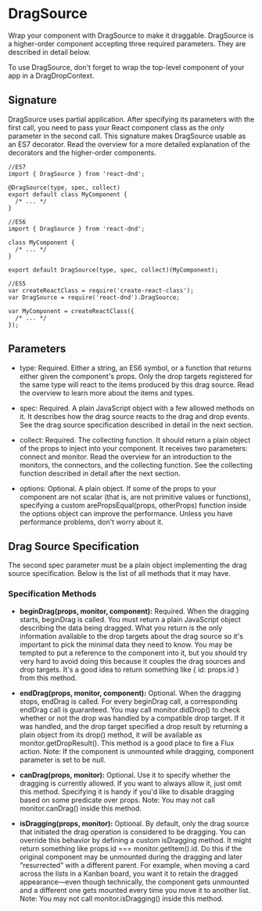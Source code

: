  # DragSource 

Wrap your component with DragSource to make it draggable. DragSource is a higher-order component accepting three required parameters. They are described in detail below.

To use DragSource, don't forget to wrap the top-level component of your app in a DragDropContext.

  ## Signature 

DragSource uses partial application.
After specifying its parameters with the first call, you need to pass your React component class as the only parameter in the second call.
This signature makes DragSource usable as an ES7 decorator. 
Read the overview for a more detailed explanation of the decorators and the higher-order components.

```
//ES7
import { DragSource } from 'react-dnd';

@DragSource(type, spec, collect)
export default class MyComponent {
  /* ... */
}
```

```
//ES6
import { DragSource } from 'react-dnd';

class MyComponent {
  /* ... */
}

export default DragSource(type, spec, collect)(MyComponent);
```

```
//ES5
var createReactClass = require('create-react-class');
var DragSource = require('react-dnd').DragSource;

var MyComponent = createReactClass({
  /* ... */
});
```

  ## Parameters 

  * type: Required. Either a string, an ES6 symbol, or a function that returns either given the component's props. Only the drop targets registered for the same type will react to the items produced by this drag source. Read the overview to learn more about the items and types.

  * spec: Required. A plain JavaScript object with a few allowed methods on it. It describes how the drag source reacts to the drag and drop events. See the drag source specification described in detail in the next section.

  * collect: Required. The collecting function. It should return a plain object of the props to inject into your component. It receives two parameters: connect and monitor. Read the overview for an introduction to the monitors, the connectors, and the collecting function. See the collecting function described in detail after the next section.

  * options: Optional. A plain object. If some of the props to your component are not scalar (that is, are not primitive values or functions), specifying a custom arePropsEqual(props, otherProps) function inside the options object can improve the performance. Unless you have performance problems, don't worry about it.
  
  
  ## Drag Source Specification 

The second spec parameter must be a plain object implementing the drag source specification. Below is the list of all methods that it may have.

  ### Specification Methods 

  * **beginDrag(props, monitor, component):** Required. When the dragging starts, beginDrag is called. You must return a plain JavaScript object describing the data being dragged. What you return is the only information available to the drop targets about the drag source so it's important to pick the minimal data they need to know. You may be tempted to put a reference to the component into it, but you should try very hard to avoid doing this because it couples the drag sources and drop targets. It's a good idea to return something like { id: props.id } from this method.

  * **endDrag(props, monitor, component):** Optional. When the dragging stops, endDrag is called. For every beginDrag call, a corresponding endDrag call is guaranteed. You may call monitor.didDrop() to check whether or not the drop was handled by a compatible drop target. If it was handled, and the drop target specified a drop result by returning a plain object from its drop() method, it will be available as monitor.getDropResult(). This method is a good place to fire a Flux action. Note: If the component is unmounted while dragging, component parameter is set to be null.

  * **canDrag(props, monitor):** Optional. Use it to specify whether the dragging is currently allowed. If you want to always allow it, just omit this method. Specifying it is handy if you'd like to disable dragging based on some predicate over props. Note: You may not call monitor.canDrag() inside this method.

  * **isDragging(props, monitor):** Optional. By default, only the drag source that initiated the drag operation is considered to be dragging. You can override this behavior by defining a custom isDragging method. It might return something like props.id === monitor.getItem().id. Do this if the original component may be unmounted during the dragging and later “resurrected” with a different parent. For example, when moving a card across the lists in a Kanban board, you want it to retain the dragged appearance—even though technically, the component gets unmounted and a different one gets mounted every time you move it to another list. Note: You may not call monitor.isDragging() inside this method.


